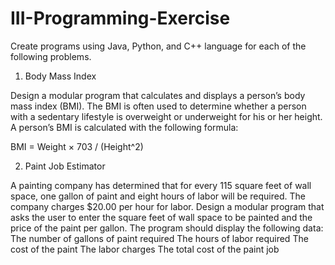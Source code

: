 # III-Programming-Exercise
 
 
 Create programs using Java, Python, and C++ language for each of the following problems. 


 1. Body Mass Index

Design a modular program that calculates and displays a person’s body mass index (BMI). The BMI is often used to determine whether a person with a sedentary lifestyle is overweight or underweight for his or her height. A person’s BMI is calculated with the following formula:

  BMI = Weight × 703 / (Height^2)



2. Paint Job Estimator

A painting company has determined that for every 115 square feet of wall space,
one gallon of paint and eight hours of labor will be required. The company charges
$20.00 per hour for labor. Design a modular program that asks the user to enter
the square feet of wall space to be painted and the price of the paint per gallon.
The program should display the following data:
    The number of gallons of paint required
    The hours of labor required
    The cost of the paint
    The labor charges
    The total cost of the paint job